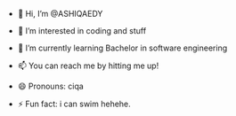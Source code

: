 - 👋 Hi, I’m @ASHIQAEDY
- 👀 I’m interested in coding and stuff
- 🌱 I’m currently learning Bachelor in software engineering

- 📫 You can reach me by hitting me up!
- 😄 Pronouns: ciqa
- ⚡ Fun fact: i can swim hehehe.

